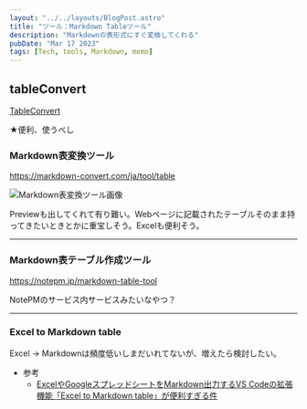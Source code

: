 ```yaml
---
layout: "../../layouts/BlogPost.astro"
title: "ツール：Markdown Tableツール"
description: "Markdownの表形式にすぐ変換してくれる"
pubDate: "Mar 17 2023"
tags: [Tech, tools, Markdown, memo]
---
```


## tableConvert

[TableConvert](https://tableconvert.com/html-to-markdown)

★便利、使うべし

### Markdown表変換ツール

<https://markdown-convert.com/ja/tool/table>

![Markdown表変換ツール画像](/assets/markdowntabletool1.png)

Previewも出してくれて有り難い。Webページに記載されたテーブルそのまま持ってきたいときとかに重宝しそう。Excelも便利そう。

---

### Markdown表テーブル作成ツール

<https://notepm.jp/markdown-table-tool>

NotePMのサービス内サービスみたいなやつ？

---

### Excel to Markdown table

Excel -> Markdownは頻度低いしまだいれてないが、増えたら検討したい。

- 参考
  - [ExcelやGoogleスプレッドシートをMarkdown出力するVS Codeの拡張機能「Excel to Markdown table」が便利すぎる件](https://dev.classmethod.jp/articles/excel-to-markdown-table/)

